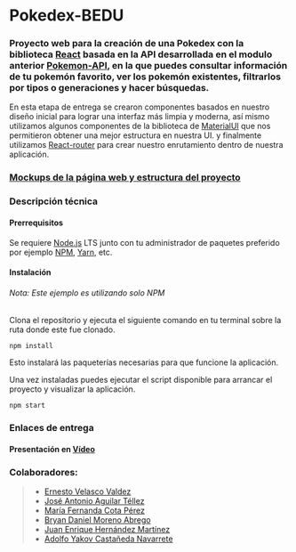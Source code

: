 # Pokedex-BEDU
### Proyecto web para la creación de una Pokedex con la biblioteca [React](https://es.reactjs.org/) basada en la API desarrollada en el modulo anterior [Pokemon-API](https://github.com/AbregoDev/pokemon-API), en la que puedes consultar información de tu pokemón favorito, ver los pokemón existentes, filtrarlos por tipos o generaciones y hacer búsquedas.


En esta etapa de entrega se crearon componentes basados en nuestro diseño inicial para lograr una interfaz más limpia y moderna, así mismo utilizamos algunos componentes de la biblioteca de [MaterialUI](https://mui.com/) que nos permitieron obtener una mejor estructura en nuestra UI.
y finalmente utilizamos [React-router](https://reactrouter.com/) para crear nuestro enrutamiento dentro de nuestra aplicación. 


### [Mockups de la página web y estructura del proyecto](https://www.canva.com/design/DAEs2SHxiHU/mluAQ8A2jjx731OP-WmTgg/watch?utm_content=DAEs2SHxiHU&utm_campaign=designshare&utm_medium=link&utm_source=sharebutton)

### Descripción técnica 
#### Prerrequisitos

Se requiere [Node.js](https://nodejs.org/) LTS junto con tu administrador de paquetes preferido por ejemplo [NPM](https://npmjs.org/), [Yarn](https://yarnpkg.com/), etc.
#### Instalación
###### Nota: Este ejemplo es utilizando solo NPM

Clona el repositorio y ejecuta el siguiente comando en tu terminal sobre la ruta donde este fue clonado.

    npm install

    
Esto instalará las paqueterías necesarias para que funcione la aplicación.


Una vez instaladas puedes ejecutar el script disponible para arrancar el proyecto y visualizar la aplicación.

    npm start

### Enlaces de entrega
#### Presentación en [Vídeo](https://drive.google.com/file/d/1qafnCiOGt3W39KmR7vvoZVfPnFjtIfVS/view) 

### Colaboradores:
> - [Ernesto Velasco Valdez](https://github.com/Ernestve)
> - [José Antonio Aguilar Téllez](https://github.com/pepetellez)
> - [María Fernanda Cota Pérez](https://github.com/mafer13cp)
> - [Bryan Daniel Moreno Abrego](https://github.com/AbregoDev)
> - [Juan Enrique Hernández Martínez](https://github.com/EnriqueHM)
> - [Adolfo Yakov Castañeda Navarrete](https://github.com/devkov36)
